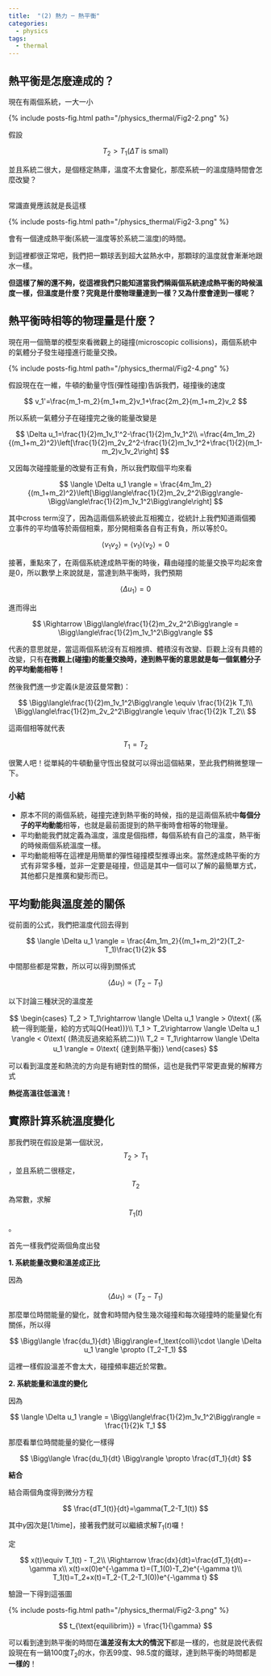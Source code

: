 ```yaml
---
title:  "(2) 熱力 ─ 熱平衡"
categories:
  - physics
tags:
  - thermal
---
```



## 熱平衡是怎麼達成的？

現在有兩個系統，一大一小


{% include posts-fig.html path="/physics_thermal/Fig2-2.png" %}


假設

$$
T_2>T_1 (\Delta T \text{ is small})
$$

並且系統二很大，是個穩定熱庫，溫度不太會變化，那麼系統一的溫度隨時間會怎麼改變？


<br>
常識直覺應該就是長這樣

{% include posts-fig.html path="/physics_thermal/Fig2-3.png" %}


會有一個達成熱平衡(系統一溫度等於系統二溫度)的時間。


到這裡都很正常吧，我們把一顆球丟到超大盆熱水中，那顆球的溫度就會漸漸地跟水一樣。


**但這樣了解的還不夠，從這裡我們只能知道當我們稱兩個系統達成熱平衡的時候溫度一樣，但溫度是什麼？究竟是什麼物理量達到一樣？又為什麼會達到一樣呢？**


## 熱平衡時相等的物理量是什麼？


現在用一個簡單的模型來看微觀上的碰撞(microscopic collisions)，兩個系統中的氣體分子發生碰撞進行能量交換。

{% include posts-fig.html path="/physics_thermal/Fig2-4.png" %}


假設現在在一維，牛頓的動量守恆(彈性碰撞)告訴我們，碰撞後的速度

$$
v_1'=\frac{m_1-m_2}{m_1+m_2}v_1+\frac{2m_2}{m_1+m_2}v_2
$$

所以系統一氣體分子在碰撞完之後的能量改變是

$$
\Delta u_1=\frac{1}{2}m_1v_1'^2-\frac{1}{2}m_1v_1^2\\
=\frac{4m_1m_2}{(m_1+m_2)^2}\left[\frac{1}{2}m_2v_2^2-\frac{1}{2}m_1v_1^2+\frac{1}{2}(m_1-m_2)v_1v_2\right]
$$


又因每次碰撞能量的改變有正有負，所以我們取個平均來看

$$
\langle \Delta u_1 \rangle = \frac{4m_1m_2}{(m_1+m_2)^2}\left[\Bigg\langle\frac{1}{2}m_2v_2^2\Bigg\rangle-\Bigg\langle\frac{1}{2}m_1v_1^2\Bigg\rangle\right]
$$

其中cross term沒了，因為這兩個系統彼此互相獨立，從統計上我們知道兩個獨立事件的平均值等於兩個相乘，那分開相乘各自有正有負，所以等於0。

$$
\langle v_1 v_2 \rangle = \langle v_1 \rangle \langle v_2 \rangle = 0
$$


接著，重點來了，在兩個系統達成熱平衡的時後，藉由碰撞的能量交換平均起來會是0，所以數學上來說就是，當達到熱平衡時，我們預期

$$
\langle \Delta u_1 \rangle = 0
$$


進而得出

$$
\Rightarrow \Bigg\langle\frac{1}{2}m_2v_2^2\Bigg\rangle = \Bigg\langle\frac{1}{2}m_1v_1^2\Bigg\rangle
$$

代表的意思就是，當這兩個系統沒有互相推擠、體積沒有改變、巨觀上沒有具體的改變，只有**在微觀上(碰撞)的能量交換時，達到熱平衡的意思就是每一個氣體分子的平均動能相等！**


然後我們進一步定義($k$是波茲曼常數)：

$$
\Bigg\langle\frac{1}{2}m_1v_1^2\Bigg\rangle \equiv \frac{1}{2}k T_1\\
\Bigg\langle\frac{1}{2}m_2v_2^2\Bigg\rangle \equiv \frac{1}{2}k T_2\\
$$


這兩個相等就代表

$$
T_1 = T_2
$$


很驚人吧！從單純的牛頓動量守恆出發就可以得出這個結果，至此我們稍微整理一下。


### 小結

- 原本不同的兩個系統，碰撞完達到熱平衡的時候，指的是這兩個系統中**每個分子的平均動能**相等，也就是最前面提到的熱平衡時會相等的物理量。
- 平均動能我們就定義為溫度，溫度是個指標，每個系統有自己的溫度，熱平衡的時候兩個系統溫度一樣。
- 平均動能相等在這裡是用簡單的彈性碰撞模型推導出來。當然達成熱平衡的方式有非常多種，並非一定要是碰撞，但這是其中一個可以了解的最簡單方式，其他都只是推廣和變形而已。


## 平均動能與溫度差的關係

從前面的公式，我們把溫度代回去得到


$$
\langle \Delta u_1 \rangle = \frac{4m_1m_2}{(m_1+m_2)^2}(T_2-T_1)\frac{1}{2}k
$$


中間那些都是常數，所以可以得到關係式

$$
\langle \Delta u_1 \rangle \propto (T_2-T_1)
$$


以下討論三種狀況的溫度差

$$
\begin{cases}
T_2 > T_1\rightarrow \langle \Delta u_1 \rangle > 0\text{ (系統一得到能量，給的方式叫Q(Heat))}\\
T_1 > T_2\rightarrow \langle \Delta u_1 \rangle < 0\text{ (熱流反過來給系統二)}\\
T_2 = T_1\rightarrow \langle \Delta u_1 \rangle = 0\text{ (達到熱平衡)}
\end{cases}
$$

可以看到溫度差和熱流的方向是有絕對性的關係，這也是我們平常更直覺的解釋方式


**熱從高溫往低溫流！**


## 實際計算系統溫度變化

那我們現在假設是第一個狀況，$$T_2 > T_1$$，並且系統二很穩定，$$T_2$$為常數，求解$$T_1(t)$$。


首先一樣我們從兩個角度出發


**1. 系統能量改變和溫差成正比**

因為

$$
\langle \Delta u_1 \rangle \propto (T_2-T_1)
$$

那麼單位時間能量的變化，就會和時間內發生幾次碰撞和每次碰撞時的能量變化有關係，所以得

$$
\Bigg\langle \frac{du_1}{dt} \Bigg\rangle=f_\text{colli}\cdot \langle \Delta u_1 \rangle \propto (T_2-T_1)
$$

這裡一樣假設溫差不會太大，碰撞頻率趨近於常數。

**2. 系統能量和溫度的變化**

因為

$$
\langle \Delta u_1 \rangle = \Bigg\langle\frac{1}{2}m_1v_1^2\Bigg\rangle = \frac{1}{2}k T_1
$$

那麼看單位時間能量的變化一樣得

$$
\Bigg\langle \frac{du_1}{dt} \Bigg\rangle \propto \frac{dT_1}{dt}
$$


**結合**

結合兩個角度得到微分方程

$$
\frac{dT_1(t)}{dt}=\gamma(T_2-T_1(t))
$$

其中$\gamma$因次是[1/time]，接著我們就可以繼續求解$T_1(t)$囉！


定

$$
x(t)\equiv T_1(t) - T_2\\
\Rightarrow \frac{dx}{dt}=\frac{dT_1}{dt}=-\gamma x\\
x(t)=x(0)e^{-\gamma t}=(T_1(0)-T_2)e^{-\gamma t}\\
T_1(t)=T_2+x(t)=T_2-(T_2-T_1(0))e^{-\gamma t}
$$

驗證一下得到這張圖

{% include posts-fig.html path="/physics_thermal/Fig2-3.png" %}

$$
t_{\text{equilibrim}} = \frac{1}{\gamma}
$$

可以看到達到熱平衡的時間在**溫差沒有太大的情況下**都是一樣的，也就是說代表假設現在有一鍋100度$T_2$的水，你丟99度、98.5度的鐵球，達到熱平衡的時間都是**一樣的**！
